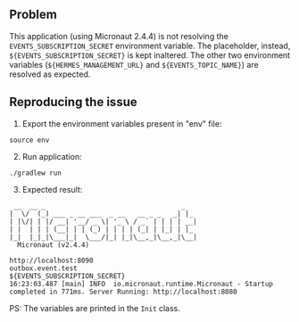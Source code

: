 ## Problem

This application (using Micronaut 2.4.4) is not resolving the `EVENTS_SUBSCRIPTION_SECRET` environment variable. The placeholder, instead, `${EVENTS_SUBSCRIPTION_SECRET}` is kept inaltered.
The other two environment variables (`${HERMES_MANAGEMENT_URL}` and `${EVENTS_TOPIC_NAME}`) are resolved as expected.

## Reproducing the issue

1. Export the environment variables present in "env" file:
```
source env
```

2. Run application:
```
./gradlew run
```
3. Expected result:
```
 __  __ _                                  _   
|  \/  (_) ___ _ __ ___  _ __   __ _ _   _| |_ 
| |\/| | |/ __| '__/ _ \| '_ \ / _` | | | | __|
| |  | | | (__| | | (_) | | | | (_| | |_| | |_ 
|_|  |_|_|\___|_|  \___/|_| |_|\__,_|\__,_|\__|
  Micronaut (v2.4.4)

http://localhost:8090
outbox.event.test
${EVENTS_SUBSCRIPTION_SECRET}
16:23:03.487 [main] INFO  io.micronaut.runtime.Micronaut - Startup completed in 771ms. Server Running: http://localhost:8080
```

PS: The variables are printed in the `Init` class.
